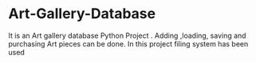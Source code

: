 # Art-Gallery-Database
It is an Art gallery database Python  Project . Adding  ,loading, saving and purchasing Art pieces  can be done. In this project filing system has been  used
